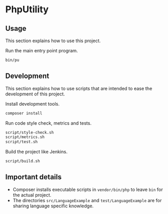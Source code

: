 # PhpUtility

## Usage

This section explains how to use this project.

Run the main entry point program.

```sh
bin/pu
```


## Development

This section explains how to use scripts that are intended to ease the development of this project.

Install development tools.

```sh
composer install
```

Run code style check, metrics and tests.

```sh
script/style-check.sh
script/metrics.sh
script/test.sh
```

Build the project like Jenkins.

```sh
script/build.sh
```


## Important details

* Composer installs executable scripts in `vendor/bin/php` to leave `bin` for the actual project.
* The directories `src/LanguageExample` and `test/LanguageExample` are for sharing language specific knowledge.
